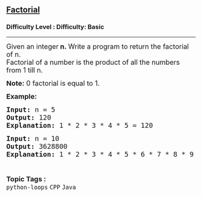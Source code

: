 <h2><a href="https://www.geeksforgeeks.org/problems/factorial-1598335080/1?page=7&difficulty=Basic&status=unsolved&sortBy=submissions">Factorial</a></h2><h3>Difficulty Level : Difficulty: Basic</h3><hr><div class="problems_problem_content__Xm_eO"><p><span style="font-size: 18px;">Given an integer<strong>&nbsp;n</strong><strong>.&nbsp;</strong>Write a program to return the factorial of n.<br></span><span style="font-size: 18px;">Factorial of a number is the product of all the numbers from 1 till n.</span></p>
<p><span style="font-size: 18px;"><strong>Note:</strong> 0 factorial is equal to 1.</span></p>
<p><span style="font-size: 18px;"><strong>Example:</strong></span></p>
<pre><span style="font-size: 18px;"><strong>Input: </strong>n = 5
<strong>Output: </strong>120
<strong>Explanation: </strong>1 * 2 * 3 * 4 * 5 = 120</span></pre>
<pre><span style="font-size: 18px;"><strong>Input: </strong>n = 10
<strong>Output: </strong>3628800
<strong>Explanation: </strong>1 * 2 * 3 * 4 * 5 * 6 * 7 * 8 * 9 * 10 = 3628800</span></pre></div><br><p><span style=font-size:18px><strong>Topic Tags : </strong><br><code>python-loops</code>&nbsp;<code>CPP</code>&nbsp;<code>Java</code>&nbsp;